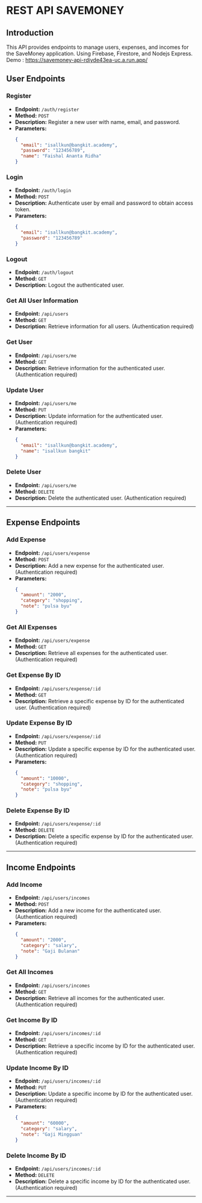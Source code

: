 # REST API SAVEMONEY

## Introduction

This API provides endpoints to manage users, expenses, and incomes for the SaveMoney application. Using Firebase, Firestore, and Nodejs Express.
Demo : https://savemoney-api-rdiyde43ea-uc.a.run.app/

## User Endpoints

### Register

- **Endpoint:** `/auth/register`
- **Method:** `POST`
- **Description:** Register a new user with name, email, and password.
- **Parameters:**
  ```json
  {
    "email": "isallkun@bangkit.academy",
    "password": "123456789",
    "name": "Faishal Ananta Ridha"
  }
  ```

### Login

- **Endpoint:** `/auth/login`
- **Method:** `POST`
- **Description:** Authenticate user by email and password to obtain access token.
- **Parameters:**
  ```json
  {
    "email": "isallkun@bangkit.academy",
    "password": "123456789"
  }
  ```

### Logout

- **Endpoint:** `/auth/logout`
- **Method:** `GET`
- **Description:** Logout the authenticated user.

### Get All User Information

- **Endpoint:** `/api/users`
- **Method:** `GET`
- **Description:** Retrieve information for all users. (Authentication required)

### Get User

- **Endpoint:** `/api/users/me`
- **Method:** `GET`
- **Description:** Retrieve information for the authenticated user. (Authentication required)

### Update User

- **Endpoint:** `/api/users/me`
- **Method:** `PUT`
- **Description:** Update information for the authenticated user. (Authentication required)
- **Parameters:**
  ```json
  {
    "email": "isallkun@bangkit.academy",
    "name": "isallkun bangkit"
  }
  ```

### Delete User

- **Endpoint:** `/api/users/me`
- **Method:** `DELETE`
- **Description:** Delete the authenticated user. (Authentication required)

---

## Expense Endpoints

### Add Expense

- **Endpoint:** `/api/users/expense`
- **Method:** `POST`
- **Description:** Add a new expense for the authenticated user. (Authentication required)
- **Parameters:**
  ```json
  {
    "amount": "2000",
    "category": "shopping",
    "note": "pulsa byu"
  }
  ```

### Get All Expenses

- **Endpoint:** `/api/users/expense`
- **Method:** `GET`
- **Description:** Retrieve all expenses for the authenticated user. (Authentication required)

### Get Expense By ID

- **Endpoint:** `/api/users/expense/:id`
- **Method:** `GET`
- **Description:** Retrieve a specific expense by ID for the authenticated user. (Authentication required)

### Update Expense By ID

- **Endpoint:** `/api/users/expense/:id`
- **Method:** `PUT`
- **Description:** Update a specific expense by ID for the authenticated user. (Authentication required)
- **Parameters:**
  ```json
  {
    "amount": "10000",
    "category": "shopping",
    "note": "pulsa byu"
  }
  ```

### Delete Expense By ID

- **Endpoint:** `/api/users/expense/:id`
- **Method:** `DELETE`
- **Description:** Delete a specific expense by ID for the authenticated user. (Authentication required)

---

## Income Endpoints

### Add Income

- **Endpoint:** `/api/users/incomes`
- **Method:** `POST`
- **Description:** Add a new income for the authenticated user. (Authentication required)
- **Parameters:**
  ```json
  {
    "amount": "2000",
    "category": "salary",
    "note": "Gaji Bulanan"
  }
  ```

### Get All Incomes

- **Endpoint:** `/api/users/incomes`
- **Method:** `GET`
- **Description:** Retrieve all incomes for the authenticated user. (Authentication required)

### Get Income By ID

- **Endpoint:** `/api/users/incomes/:id`
- **Method:** `GET`
- **Description:** Retrieve a specific income by ID for the authenticated user. (Authentication required)

### Update Income By ID

- **Endpoint:** `/api/users/incomes/:id`
- **Method:** `PUT`
- **Description:** Update a specific income by ID for the authenticated user. (Authentication required)
- **Parameters:**
  ```json
  {
    "amount": "60000",
    "category": "salary",
    "note": "Gaji Mingguan"
  }
  ```

### Delete Income By ID

- **Endpoint:** `/api/users/incomes/:id`
- **Method:** `DELETE`
- **Description:** Delete a specific income by ID for the authenticated user. (Authentication required)

---

